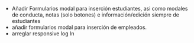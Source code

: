 
- Añadir Formularios modal para inserción estudiantes, asi como modales de conducta, notas (solo botones) e información/edición siempre de estudiantes
- añadir formularios modal para inserción de empleados.
- arreglar responsive log In
